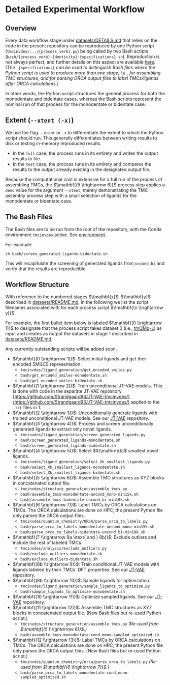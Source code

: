 # Detailed Experimental Workflow

## Overview

Every data workflow stage under [datasets/DETAILS.md](datasets/DETAILS.md) that relies on the code in the present repository can be reproduced by one Python script (`tmcinvdes/.../{process_verb}.py`) being called by two Bash scripts (`bash/{process_verb}-{denticity}-{specifications}.sh`). Reproduction is not always perfect, and further details on this aspect are available [here](REPRODUCIBILITY.md). *(The `-{specifications}` can be used to distinguish Bash files where the Python script is used to produce more than one stage, i.e., for assembling TMC structures, and for parsing ORCA output files to label TMCs/ligands after ORCA calculations.)*

In other words, the Python script structures the general process for both the monodentate and bidentate cases, whereas the Bash scripts represent the nominal run of that process for the monodentate or bidentate case.

## Extent (`--xtent (-x)`)

We use the flag `--xtent` or `-x` to differentiate the extent to which the Python script should run. This generally differentiates between writing results to disk or testing in-memory reproduced results.

- In the `full` case, the process runs in its entirety and writes the output results to file.
- In the `test` case, the process runs in its entirety and compares the results to the output already existing in the designated output file.

Because the computational cost is extensive for a full run of the process of assembling TMCs, the $\\mathbf{(5 \\rightarrow 6)}$ process step applies a `demo` value for the argument `--xtent`, merely demonstrating the TMC assembly process step with a small selection of ligands for the monodentate or bidentate case.

## The Bash Files

The Bash files are to be run from the root of the repository, with the Conda environment `tmcinvdes` active. See [environment](environment/README.md).

For example:

```
sh bash/screen_generated_ligands-bidentate.sh
```

This will recapitulate the screening of generated ligands from `uncond_bi` and verify that the results are reproducible.

## Workflow Structure

With reference to the numbered stages $\\mathbf{x}$, $\\mathbf{y}$ described in [datasets/README.md](datasets/README.md), in the following we list the script filenames associated with for each process script $\\mathbf{(x \\rightarrow y)}$.

For example, the first bullet item below is labeled $\\mathbf{(0 \\rightarrow 1)}$ to designate that the process script takes dataset 0 (i.e., [tmQMg-L](https://github.com/hkneiding/tmQMg-L/)) as input and creates as output the datasets in stage 1 described in [datasets/README.md](datasets/README.md).

Any currently outstanding scripts will be added soon.

- $\\mathbf{(0 \\rightarrow 1)}$: Select initial ligands and get their encoded SMILES representation.
  - `tmcinvdes/ligand_generation/get_encoded_smiles.py`
  - `bash/get_encoded_smiles-monodentate.sh`
  - `bash/get_encoded_smiles-bidentate.sh`
- $\\mathbf{(1 \\rightarrow 2)}$: Train unconditional JT-VAE models. This is done with code in the separate JT-VAE repository [https://github.com/Strandgaard96/JT-VAE-tmcinvdes/](https://github.com/Strandgaard96/JT-VAE-tmcinvdes/) applied to the `.txt` files in $1$.
- $\\mathbf{(2 \\rightarrow 3)}$: Unconditionally generate ligands with trained unconditional JT-VAE models. See our [JT-VAE](https://github.com/Strandgaard96/JT-VAE-tmcinvdes/) repository.
- $\\mathbf{(3 \\rightarrow 4)}$: Process and screen unconditionally generated ligands to extract only novel ligands.
  - `tmcinvdes/ligand_generation/screen_generated_ligands.py`
  - `bash/screen_generated_ligands-monodentate.sh`
  - `bash/screen_generated_ligands-bidentate.sh`
- $\\mathbf{(4 \\rightarrow 5)}$: Select $X\\mathrm{k}$  smallest novel ligands.
  - `tmcinvdes/ligand_generation/select_Xk_smallest_ligands.py`
  - `bash/select_Xk_smallest_ligands-monodentate.sh`
  - `bash/select_Xk_smallest_ligands-bidentate.sh`
- $\\mathbf{(5 \\rightarrow 6)}$: Assemble TMC structures as XYZ blocks in concatenated output file.
  - `tmcinvdes/structure_generation/assemble_tmcs.py`
  - `bash/assemble_tmcs-monodentate-uncond_mono-min15k.sh`
  - `bash/assemble_tmcs-bidentate-uncond_bi-min10k.sh`
- $\\mathbf{(6 \\rightarrow 7)}$: Label TMCs by ORCA calculations on TMCs. The ORCA calculations are done on HPC, the present Python file only parses the ORCA output files.
  - `tmcinvdes/quantum_chemistry/ORCA/parse_orca_to_labels.py`
  - `bash/parse_orca_to_labels-monodentate-uncond_mono-min15k.sh`
  - `bash/parse_orca_to_labels-bidentate-uncond_bi-min10k.sh`
- $\\mathbf{(7 \\rightarrow 8a \\text{ and } 8b)}$: Exclude outliers and include the rest of labeled TMCs.
  - `tmcinvdes/analysis/exclude_outliers.py`
  - `bash/exclude_outliers-monodentate.sh`
  - `bash/exclude_outliers-bidentate.sh`
- $\\mathbf{(8b \\rightarrow 9)}$: Train conditional JT-VAE models with ligands labeled by their TMCs' DFT properties. See our [JT-VAE](https://github.com/Strandgaard96/JT-VAE-tmcinvdes/) repository.
- $\\mathbf{(8b \\rightarrow 10)}$: Sample ligands for optimization.
  - `tmcinvdes/ligand_generation/sample_ligands_to_optimize.py`
  - `bash/sample_ligands_to_optimize-monodentate.sh`
- $\\mathbf{(10 \\rightarrow 11)}$: Optimize sampled ligands. See our [JT-VAE](https://github.com/Strandgaard96/JT-VAE-tmcinvdes/) repository.
- $\\mathbf{(11 \\rightarrow 12)}$: Assemble TMC structures as XYZ blocks in concatenated output file. (New Bash files but re-used Python script.)
  - `tmcinvdes/structure_generation/assemble_tmcs.py` *(Re-used from $\\mathbf{(5 \\rightarrow 6)}$.)*
  - `bash/assemble_tmcs-monodentate-cond_mono-sampled_optimized.sh`
- $\\mathbf{(12 \\rightarrow 13)}$: Label TMCs by ORCA calculations on TMCs. The ORCA calculations are done on HPC, the present Python file only parses the ORCA output files. (New Bash files but re-used Python script.)
  - `tmcinvdes/quantum_chemistry/orca/parse_orca_to_labels.py` *(Re-used from $\\mathbf{(6 \\rightarrow 7)}$.)*
  - `bash/parse_orca_to_labels-monodentate-cond_mono-sampled_optimized.sh`
